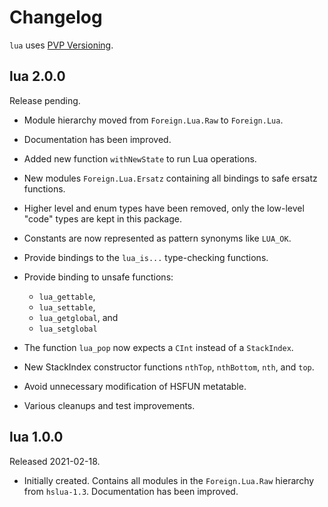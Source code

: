 # Changelog

`lua` uses [PVP Versioning][1].

## lua 2.0.0

Release pending.

- Module hierarchy moved from `Foreign.Lua.Raw` to `Foreign.Lua`.

- Documentation has been improved.

- Added new function `withNewState` to run Lua operations.

- New modules `Foreign.Lua.Ersatz` containing all bindings to safe
  ersatz functions.

- Higher level and enum types have been removed, only the
  low-level "code" types are kept in this package.

- Constants are now represented as pattern synonyms like `LUA_OK`.

- Provide bindings to the `lua_is...` type-checking functions.

- Provide binding to unsafe functions:
    + `lua_gettable`,
    + `lua_settable`,
    + `lua_getglobal`, and
    + `lua_setglobal`

- The function `lua_pop` now expects a `CInt` instead of a
  `StackIndex`.

- New StackIndex constructor functions `nthTop`, `nthBottom`,
  `nth`, and `top`.

- Avoid unnecessary modification of HSFUN metatable.

- Various cleanups and test improvements.

## lua 1.0.0

Released 2021-02-18.

- Initially created. Contains all modules in the `Foreign.Lua.Raw`
  hierarchy from `hslua-1.3`. Documentation has been improved.

[1]: https://pvp.haskell.org
